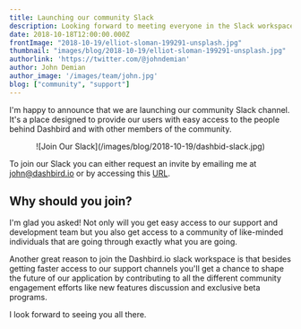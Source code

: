 ```yaml
---
title: Launching our community Slack
description: Looking forward to meeting everyone in the Slack workspace.
date: 2018-10-18T12:00:00.000Z
frontImage: "2018-10-19/elliot-sloman-199291-unsplash.jpg"
thumbnail: "images/blog/2018-10-19/elliot-sloman-199291-unsplash.jpg"
authorlink: 'https://twitter.com/@johndemian'
author: John Demian
author_image: '/images/team/john.jpg'
blog: ["community", "support"]
---
```



I'm happy to announce that we are launching our community Slack channel. It's a place designed to provide our users with easy access to the people behind Dashbird and with other members of the community.

<center>![Join Our Slack](/images/blog/2018-10-19/dashbid-slack.jpg)</center>

To join our Slack you can either request an invite by emailing me at john@dashbird.io or by accessing this [URL](https://join.slack.com/t/thedashbird/shared_invite/enQtNDU4MTkzNzQxNzI4LWEyYjJlYmJmYWQ4YWEyMDZhYzY3YTY2ZTVmOTQxMWQ2Y2FkMTY3OGMxMmRlYTE4ZmE3NTk1ZjM0OGE4NWE4Mzk).

<h2>Why should you join?</h2>
I'm glad you asked! Not only will you get easy access to our support and development team but you also get access to a community of like-minded individuals that are going through exactly what you are going.

Another great reason to join the Dashbird.io slack workspace is that besides getting faster access to our support channels you'll get a chance to shape the future of our application by contributing to all the different community engagement efforts like new features discussion and exclusive beta programs.

I look forward to seeing you all there.